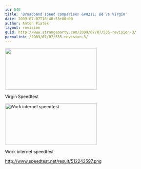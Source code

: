 ```yaml
---
id: 540
title: 'Broadband speed comparison &#8211; Be vs Virgin'
date: 2009-07-07T18:40:53+00:00
author: Anton Piatek
layout: revision
guid: http://www.strangeparty.com/2009/07/07/535-revision-3/
permalink: /2009/07/07/535-revision-3/
---
```

<div style="width: 310px" class="wp-caption alignnone">
  <img title="Virgin Speedtest" src="http://www.speedtest.net/result/507050602.png" alt="" width="300" height="135" />
  
  <p class="wp-caption-text">
    Virgin Speedtest
  </p>
</div>

<div style="width: 310px" class="wp-caption alignnone">
  <img title="Work speedtest" src="http://www.speedtest.net/result/507567497.png" alt="Work internet speedtest" width="300" height="135" />
  
  <p class="wp-caption-text">
    Work internet speedtest
  </p>
</div>

http://www.speedtest.net/result/512242597.png